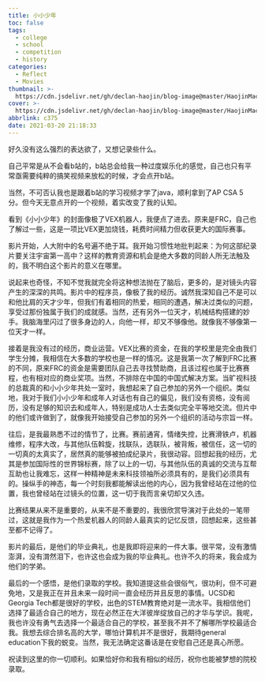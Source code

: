 ```yaml
---
title: 小小少年
toc: false
tags:
  - college
  - school
  - competition
  - history
categories:
  - Reflect
  - Movies
thumbnail: >-
  https://cdn.jsdelivr.net/gh/declan-haojin/blog-image@master/HaojinMacBookPro/20210320220940.png
cover: >-
  https://cdn.jsdelivr.net/gh/declan-haojin/blog-image@master/HaojinMacBookPro/20210320212128.png
abbrlink: c375
date: 2021-03-20 21:18:33
---
```


好久没有这么强烈的表达欲了，又想记录些什么。

自己平常是从不会看b站的，b站总会给我一种过度娱乐化的感觉，自己也只有平常亟需要纯粹的搞笑视频来放松的时候，才会点开b站。

当然，不可否认我也是跟着b站的学习视频才学了java，顺利拿到了AP CSA 5分。但今天无意点开的一个视频，着实改变了我的认知。

看到《小小少年》的封面像极了VEX机器人，我便点了进去。原来是FRC，自己也了解过一些，这是一项比VEX更加烧钱，耗费时间精力但收获更大的国际赛事。

影片开始，人大附中的名号遍不绝于耳。我开始习惯性地批判起来：为何这部纪录片要关注宇宙第一高中？这样的教育资源和机会是绝大多数的同龄人所无法触及的，我不明白这个影片的意义在哪里。

说起来也奇怪，不知不觉我就完全将这种想法抛在了脑后，更多的，是对镜头内容产生的深深的共鸣。影片中的程序员，像极了我的经历。诚然我深知自己不是可以和他比肩的天才少年，但我们有着相同的热爱，相同的遭遇，解决过类似的问题，享受过那份独属于我们的成就感。当然，还有另外一位天才，机械结构搭建的妙手。我脑海里闪过了很多身边的人，向他一样，却又不够像他。就像我不够像第一位天才一样。



接着是我没有过的经历，商业运营。VEX比赛的资金，在我的学校里是完全由我们学生分摊，我相信在大多数的学校也是一样的情况。这是我第一次了解到FRC比赛的不同，原来FRC的资金是需要团队自己去寻找赞助商，且该过程也属于比赛赛程，也有相对应的商业奖项。当然，不排除在中国的中国式解决方案。当旷视科技的总裁真的和小小少年共处一室时，我想起来了自己参加的另外一个组织。类似地，我对于我们小小少年和成年人对话也有自己的偏见，我们没有资格，没有阅历，没有足够的知识去和成年人，特别是成功人士去类似完全平等地交流。但片中的他们或许做到了，就像我开始接受自己参加的另外一个组织的活动与宗旨一样。

往后，是我最熟悉不过的情节了，比赛。赛前通宵，情绪失控，比赛滑铁卢，机器维修，程序大改，与其他队伍斡旋，找联队，选联队，被背叛，被信任，这一切的一切真的太真实了，居然真的能够被拍成纪录片，我很动容。回想起我的经历，尤其是参加国际性的世界锦标赛，除了以上的一切，与其他队伍的真诚的交流与互帮互助也让我难忘，这样一种精神是未来科技领袖所必须具有的，是我们必须具有的。操纵手的神态，每一个时刻我都能解读出他的内心，因为我曾经站在过他的位置，我也曾经站在过镜头的位置，这一切于我而言亲切却又久违。

比赛结果从来不是重要的，从来不是不重要的，我很欣赏导演对于此处的一笔带过，这就是我作为一个热爱机器人的同龄人最真实的记忆反馈，回想起来，这些甚至都不记得了。

影片的最后，是他们的毕业典礼，也是我即将迎来的一件大事。很平常，没有激情澎湃，没有潸然泪下，也许这也会成为我的毕业典礼。也许不久的将来，我会成为他们的学弟。

最后的一个感悟，是他们录取的学校。我知道提这些会很俗气，很功利，但不可避免地，又是我正在并且未来一段时间一直会经历并且反思的事情。UCSD和Georgia Tech都是很好的学校，出色的STEM教育绝对是一流水平。我相信他们选择了最适合自己的地方，现在必然正在大洋彼岸绽放自己的才华与学识。我呢，我也许没有勇气去选择一个最适合自己的学校，甚至我不并不了解哪所学校最适合我。我想去综合排名高的大学，哪怕计算机并不是很好，我期待general education下我的蜕变。当然，我无法确定这番话是在安慰自己还是真心所愿。

祝读到这里的你一切顺利。如果恰好你和我有相似的经历，祝你也能被梦想的院校录取。

